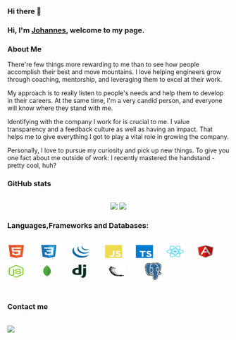 ### Hi there 👋

 ### Hi, I'm [Johannes](https://github.com/JoHeinem), welcome to my page.
 
 ### About Me

There're few things more rewarding to me than to see how people accomplish their best and move mountains. I love helping engineers grow through coaching, mentorship, and leveraging them to excel at their work.

My approach is to really listen to people's needs and help them to develop in their careers. At the same time, I'm a very candid person, and everyone will know where they stand with me.

Identifying with the company I work for is crucial to me. I value transparency and a feedback culture as well as having an impact. That helps me to give everything I got to play a vital role in growing the company.

Personally, I love to pursue my curiosity and pick up new things. To give you one fact about me outside of work: I recently mastered the handstand - pretty cool, huh?

### GitHub stats


<br>
<div align="center">
  <img height="190rem" width="auto" src="https://github-readme-stats.vercel.app/api?username=JoHeinem&show_icons=true&theme=tokyonight&include_all_commits=true&count_private=true"/> 
  <img height="190rem" width="auto"  src="https://github-readme-stats.vercel.app/api/top-langs/?username=JoHeinem&layout=compact&langs_count=7&theme=tokyonight"/>
<!--    <img height="400rem" width="400rem"  src="https://github-readme-stats.vercel.app/api/top-langs/?username=JoyChristine"/> -->
</div>


### Languages,Frameworks and Databases:

 <div style="display: inline_block"><br>
    <img align="center" alt="JoHeinem-HTML" height="30" width="40" style="margin-right: 2%;"src="https://raw.githubusercontent.com/devicons/devicon/master/icons/html5/html5-original.svg"> &nbsp;&nbsp;&nbsp;&nbsp;
    <img align="center" alt="JoHeinem-CSS" height="30" width="40" style="margin-right: 2%;"src="https://raw.githubusercontent.com/devicons/devicon/master/icons/css3/css3-original.svg"> &nbsp;&nbsp;&nbsp;&nbsp;
    <img align="center" alt="JoHeinem-Sass" height="30" width="40" style="margin-right: 2%;"src="https://raw.githubusercontent.com/devicons/devicon/master/icons/jquery/jquery-original.svg"> &nbsp;&nbsp;&nbsp;&nbsp;
    <img align="center" alt="JoHeinem-Js" height="30" width="40" style="margin-right: 2%;" src="https://raw.githubusercontent.com/devicons/devicon/master/icons/javascript/javascript-plain.svg">&nbsp;&nbsp;&nbsp;&nbsp;
    <img align="center" alt="JoHeinem-Ts" height="30" width="40" style="margin-right: 2%;" src="https://raw.githubusercontent.com/devicons/devicon/master/icons/typescript/typescript-plain.svg">&nbsp;&nbsp;&nbsp;&nbsp;
    <img align="center" alt="JoHeinem-React" height="30" width="40" style="margin-right: 2%;"src="https://raw.githubusercontent.com/devicons/devicon/master/icons/react/react-original.svg">&nbsp;&nbsp;&nbsp;&nbsp;
    <img align="center" alt="JoHeinem-Angular" height="30" width="40" style="margin-right: 2%;"src="https://raw.githubusercontent.com/devicons/devicon/master/icons/angularjs/angularjs-original.svg"> &nbsp;&nbsp;&nbsp;&nbsp;
 <img align="center" alt="JoHeinem-Node" height="30" width="40" style="margin-right: 2%;"src="https://raw.githubusercontent.com/devicons/devicon/master/icons/nodejs/nodejs-original.svg"> &nbsp;&nbsp;&nbsp;
    <img align="center" alt="JoHeinem-MongoDB" height="30" width="40" style="margin-right: 2%;"src="https://raw.githubusercontent.com/devicons/devicon/master/icons/mongodb/mongodb-original.svg"> &nbsp;&nbsp;&nbsp;&nbsp;
 <img align="center" alt="JoHeinem-MongoDB" height="30" width="40" style="margin-right: 2%;"src="https://raw.githubusercontent.com/devicons/devicon/master/icons/django/django-plain.svg"> &nbsp;&nbsp;&nbsp;&nbsp;
<img align="center" alt="JoHeinem-Flask" height="30" width="40" style="margin: 2%;" src="https://raw.githubusercontent.com/devicons/devicon/master/icons/flask/flask-original.svg">&nbsp;&nbsp;&nbsp;&nbsp;&nbsp;
 <img align="center" alt="JoHeinem-Martins-postgresql" height="40" width="40" style="margin: 2%" src="https://raw.githubusercontent.com/devicons/devicon/master/icons/postgresql/postgresql-original.svg">&nbsp;&nbsp;&nbsp;&nbsp;&nbsp;

 
<br>
<br>

### Contact me

<br>
<div> 
 <a href="https://www.linkedin.com/in/johannesheinemann/" target="_blank" style="margin-right: 2%;"><img src="https://img.shields.io/badge/-LinkedIn-%230077B5?style=for-the-badge&logo=linkedin&logoColor=white" target="_blank"></a> &nbsp;
 
</div>

